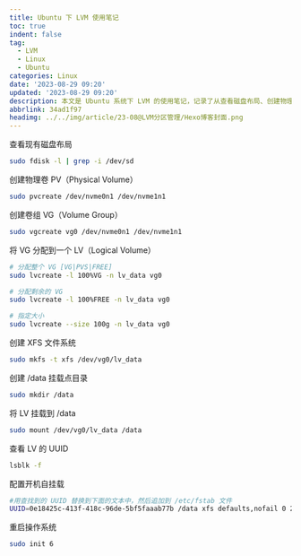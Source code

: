 ```yaml
---
title: Ubuntu 下 LVM 使用笔记
toc: true
indent: false
tag:
  - LVM
  - Linux
  - Ubuntu
categories: Linux
date: '2023-08-29 09:20'
updated: '2023-08-29 09:20'
description: 本文是 Ubuntu 系统下 LVM 的使用笔记，记录了从查看磁盘布局、创建物理卷（PV）、卷组（VG）、逻辑卷（LV），到创建 XFS 文件系统、设置挂载点、配置开机自挂载的完整步骤，附具体操作命令。
abbrlink: 34ad1f97
headimg: ../../img/article/23-08@LVM分区管理/Hexo博客封面.png
---
```


查看现有磁盘布局

```bash
sudo fdisk -l | grep -i /dev/sd
```

创建物理卷 PV（Physical Volume）

```bash
sudo pvcreate /dev/nvme0n1 /dev/nvme1n1
```

创建卷组 VG（Volume Group）

```bash
sudo vgcreate vg0 /dev/nvme0n1 /dev/nvme1n1 
```

将 VG 分配到一个 LV（Logical Volume）

```bash
# 分配整个 VG [VG|PVS|FREE]
sudo lvcreate -l 100%VG -n lv_data vg0

# 分配剩余的 VG
sudo lvcreate -l 100%FREE -n lv_data vg0

# 指定大小
sudo lvcreate --size 100g -n lv_data vg0
```

创建 XFS 文件系统

```bash
sudo mkfs -t xfs /dev/vg0/lv_data
```

创建 /data 挂载点目录

```bash
sudo mkdir /data
```

将 LV 挂载到 /data

```bash
sudo mount /dev/vg0/lv_data /data
```

查看 LV 的 UUID

```bash
lsblk -f
```

配置开机自挂载

```bash
#用查找到的 UUID 替换到下面的文本中，然后追加到 /etc/fstab 文件
UUID=0e18425c-413f-418c-96de-5bf5faaab77b /data xfs defaults,nofail 0 2
```

重启操作系统

```bash
sudo init 6
```
